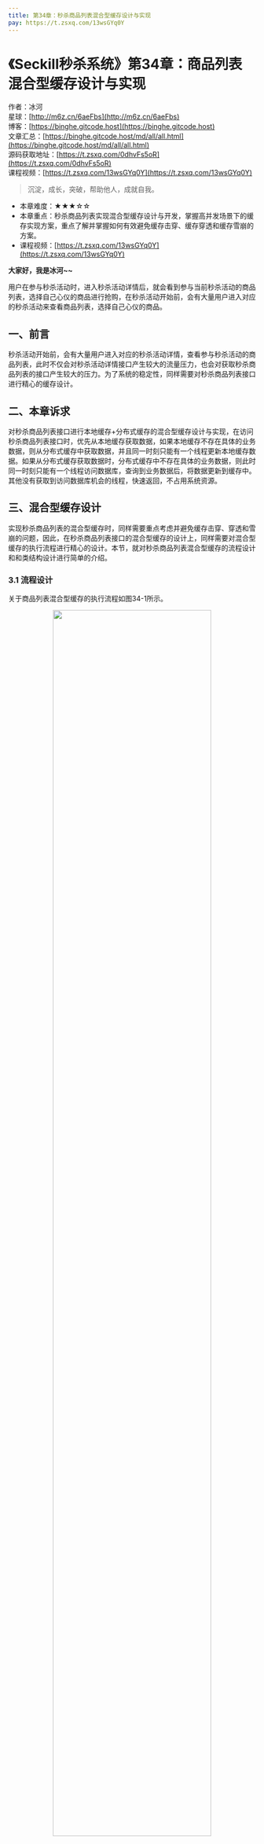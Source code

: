 ```yaml
---
title: 第34章：秒杀商品列表混合型缓存设计与实现
pay: https://t.zsxq.com/13wsGYq0Y
---
```


# 《Seckill秒杀系统》第34章：商品列表混合型缓存设计与实现

作者：冰河
<br/>星球：[http://m6z.cn/6aeFbs](http://m6z.cn/6aeFbs)
<br/>博客：[https://binghe.gitcode.host](https://binghe.gitcode.host)
<br/>文章汇总：[https://binghe.gitcode.host/md/all/all.html](https://binghe.gitcode.host/md/all/all.html)
<br/>源码获取地址：[https://t.zsxq.com/0dhvFs5oR](https://t.zsxq.com/0dhvFs5oR)
<br/>课程视频：[https://t.zsxq.com/13wsGYq0Y](https://t.zsxq.com/13wsGYq0Y)

> 沉淀，成长，突破，帮助他人，成就自我。

* 本章难度：★★★☆☆
* 本章重点：秒杀商品列表实现混合型缓存设计与开发，掌握高并发场景下的缓存实现方案，重点了解并掌握如何有效避免缓存击穿、缓存穿透和缓存雪崩的方案。
* 课程视频：[https://t.zsxq.com/13wsGYq0Y](https://t.zsxq.com/13wsGYq0Y)

**大家好，我是冰河~~**

用户在参与秒杀活动时，进入秒杀活动详情后，就会看到参与当前秒杀活动的商品列表，选择自己心仪的商品进行抢购，在秒杀活动开始前，会有大量用户进入对应的秒杀活动来查看商品列表，选择自己心仪的商品。

## 一、前言

秒杀活动开始前，会有大量用户进入对应的秒杀活动详情，查看参与秒杀活动的商品列表，此时不仅会对秒杀活动详情接口产生较大的流量压力，也会对获取秒杀商品列表的接口产生较大的压力。为了系统的稳定性，同样需要对秒杀商品列表接口进行精心的缓存设计。

## 二、本章诉求

对秒杀商品列表接口进行本地缓存+分布式缓存的混合型缓存设计与实现，在访问秒杀商品列表接口时，优先从本地缓存获取数据，如果本地缓存不存在具体的业务数据，则从分布式缓存中获取数据，并且同一时刻只能有一个线程更新本地缓存数据。如果从分布式缓存获取数据时，分布式缓存中不存在具体的业务数据，则此时同一时刻只能有一个线程访问数据库，查询到业务数据后，将数据更新到缓存中。其他没有获取到访问数据库机会的线程，快速返回，不占用系统资源。

## 三、混合型缓存设计

实现秒杀商品列表的混合型缓存时，同样需要重点考虑并避免缓存击穿、穿透和雪崩的问题，因此，在秒杀商品列表接口的混合型缓存的设计上，同样需要对混合型缓存的执行流程进行精心的设计。本节，就对秒杀商品列表混合型缓存的流程设计和和类结构设计进行简单的介绍。

### 3.1 流程设计

关于商品列表混合型缓存的执行流程如图34-1所示。

<div align="center">
    <img src="https://binghe.gitcode.host/images/project/seckill/scekill-2023-06-12-001.png?raw=true" width="80%">
    <br/>
</div>

整体流程如下所示。

（1）获取秒杀商品列表数据时，先获取本地缓存数据。

## 查看完整文章

加入[冰河技术](http://m6z.cn/6aeFbs)知识星球，解锁完整技术文章与完整代码